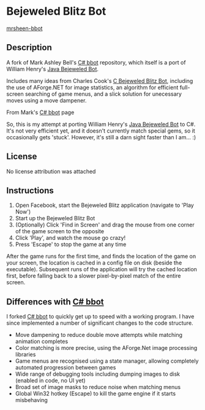 Bejeweled Blitz Bot
============

[mrsheen-bbot]

## Description

A fork of Mark Ashley Bell's [C# bbot] repository, which itself is a port of William Henry's [Java Bejeweled Bot].

Includes many ideas from Charles Cook's [C Bejeweled Blitz Bot], including the use of AForge.NET for image statistics, an algorithm for efficient full-screen searching of game menus, and a slick solution for unecessary moves using a move dampener.

From Mark's [C# bbot] page

So, this is my attempt at porting William Henry's [Java Bejeweled Bot] to C#. It's not very efficient yet, and it doesn't currently match special gems, so it occasionally gets 'stuck'. However, it's still a darn sight faster than I am... :)

## License

No license attribution was attached

## Instructions

 1. Open Facebook, start the Bejeweled Blitz application (navigate to 'Play Now')
 2. Start up the Bejeweled Blitz Bot
 3. (Optionally) Click 'Find in Screen' and drag the mouse from one corner of the game screen to the opposite
 4. Click 'Play', and watch the mouse go crazy!
 5. Press 'Escape' to stop the game at any time
 
 After the game runs for the first time, and finds the location of the game on your screen, the location is cached in a config file on disk (beside the executable). Subsequent runs of the application will try the cached location first, before falling back to a slower pixel-by-pixel match of the entire screen.

## Differences with [C# bbot]

I forked [C# bbot] to quickly get up to speed with a working program. I have since implemented a number of significant changes to the code structure.

 - Move dampening to reduce double move attempts while matching animation completes
 - Color matching is more precise, using the AForge.Net image processing libraries
 - Game menus are recognised using a state manager, allowing completely automated progression between games
 - Wide range of debugging tools including dumping images to disk (enabled in code, no UI yet)
 - Broad set of image masks to reduce noise when matching menus
 - Global Win32 hotkey (Escape) to kill the game engine if it starts misbehaving
 

[C# bbot]: https://github.com/markashleybell/bbot "C# Bejeweled Bot"
[Java Bejeweled Bot]: http://mytopcoder.com/BejeweledBot "Java Bejeweled Bot"
[C Bejeweled Blitz Bot]: http://www.charlesrcook.com/archive/2010/09/05/creating-a-bejeweled-blitz-bot-in-c.aspx "Creating a bejeweled blitz bot in c"

[mrsheen-bbot]: https://github.com/mrsheen/bbot "bejeweled-blitz-bot"
